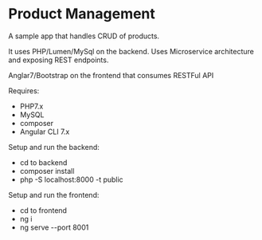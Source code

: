 # Product Management

A sample app that handles CRUD of products.

It uses PHP/Lumen/MySql on the backend. Uses Microservice architecture and exposing REST endpoints.

Anglar7/Bootstrap on the frontend that consumes RESTFul API

Requires:
- PHP7.x
- MySQL
- composer
- Angular CLI 7.x

Setup and run the backend:
- cd to backend
- composer install
- php -S localhost:8000 -t public

Setup and run the frontend:
- cd to frontend
- ng i
- ng serve --port 8001